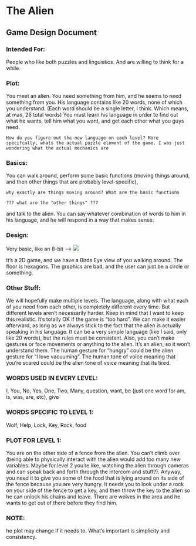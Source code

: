 # The Alien
## Game Design Document

### Intended For:
People who like both puzzles and linguistics. And are willing to think for a while.

### Plot:
You meet an alien. You need something from him, and he seems to need something from you. His language contains like 20 words, none of which you understand. (Each word should be a single letter, I think. Which means, at max, 26 total words) You must learn his language in order to find out what he wants, tell him what you want, and get each other what you guys need.

```
How do you figure out the new language on each level? More specifcally, whats the actual puzzle element of the game. I was just wondering what the actual mechanics are
```

### Basics:
You can walk around, perform some basic functions (moving things around, and then other things that are probably level-specific), 
```
why exactly are things moving around? What are the basic functions

??? what are the "other things" ???
```

and talk to the alien. You can say whatever combination of words to him in his language, and he will respond in a way that makes sense.

### Design:
Very basic, like an 8-bit --> ![](https://github.com/sozalpasan1/The-Alien/blob/main/image1.png)

It’s a 2D game, and we have a Birds Eye view of you walking around. The floor is hexagons. The graphics are bad, and the user can just be a circle or something.

### Other Stuff:
We will hopefully make multiple levels. The language, along with what each of you need from each other, is completely different every time. But different levels aren’t necessarily harder. Keep in mind that I want to keep this realistic. It’s totally OK if the game is “too hard”. We can make it easier afterward, as long as we always stick to the fact that the alien is actually speaking in his language. It can be a very simple language (like I said, only like 20 words), but the rules must be consistent. Also, you can’t make gestures or face movements or anything to the alien. It’s an alien, so it won’t understand them. The human gesture for “hungry” could be the alien gesture for “I love vacuuming”. The human tone of voice meaning that you’re scared could be the alien tone of voice meaning that its tired.


### WORDS USED IN EVERY LEVEL:
I, You, No, Yes, One, Two, Many, question, want, be (just one word for am, is, was, are, etc), give



### WORDS SPECIFIC TO LEVEL 1:
Wolf, Help, Lock, Key, Rock, food



### PLOT FOR LEVEL 1:
You are on the other side of a fence from the alien. You can’t climb over (being able to physically interact with the alien would add too many new variables. Maybe for level 2 you’re like, watching the alien through cameras and can speak back and forth through the intercom and stuff?). Anyway, you need it to give you some of the food that is lying around on its side of the fence because you are very hungry. It needs you to look under a rock on your side of the fence to get a key, and then throw the key to the alien so he can unlock his chains and leave. There are wolves in the area and he wants to get out of there before they find him.



### NOTE:
he plot may change if it needs to. What’s important is simplicity and consistency.